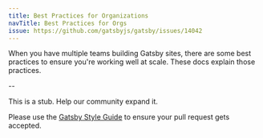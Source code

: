 ```yaml
---
title: Best Practices for Organizations
navTitle: Best Practices for Orgs
issue: https://github.com/gatsbyjs/gatsby/issues/14042
---
```


When you have multiple teams building Gatsby sites, there are some best practices to ensure you're working well at scale. These docs explain those practices.

<GuideList slug={props.slug} />

--

This is a stub. Help our community expand it.

Please use the [Gatsby Style Guide](/contributing/gatsby-style-guide/) to ensure your pull request gets accepted.
